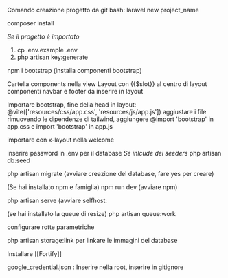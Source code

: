 Comando creazione progetto da git bash:
laravel new project_name

composer install

*Se il progetto è importato*
1) cp .env.example .env
2) php artisan key:generate

npm i bootstrap (installa componenti bootstrap)

Cartella components nella view 
Layout con {{$slot}} al centro di layout
componenti navbar e footer da inserire in layout

Importare bootstrap, fine della head in layout:
@vite(['resources/css/app.css', 'resources/js/app.js'])
aggiustare i file rimuovendo le dipendenze di tailwind, aggiungere @import 'bootstrap' in app.css e import 'bootstrap' in app.js


importare con x-layout nella welcome

inserire password in .env per il database
*Se inlcude dei seeders*
php artisan db:seed

php artisan migrate
(avviare creazione del database, fare yes per creare) 

(Se hai installato npm e famiglia)
npm run dev (avviare npm)

php artisan serve (avviare selfhost:

(se hai installato la queue di resize)
php artisan queue:work

configurare rotte parametriche

php artisan storage:link per linkare le immagini del database

Installare [[Fortify]]


google_credential.json : Inserire nella root, inserire in gitignore